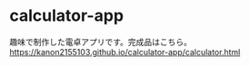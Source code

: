 # calculator-app
趣味で制作した電卓アプリです。完成品はこちら。
https://kanon2155103.github.io/calculator-app/calculator.html
